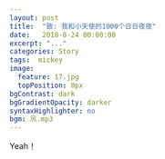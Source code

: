 ```yaml
---
layout: post
title:  "致: 我和小天使的1000个日日夜夜"
date:   2018-8-24 00:00:00
excerpt: "..."
categories: Story
tags:  mickey
image: 
  feature: 17.jpg
  topPosition: 0px
bgContrast: dark
bgGradientOpacity: darker
syntaxHighlighter: no
bgm: 风.mp3
---
```


Yeah！
 
